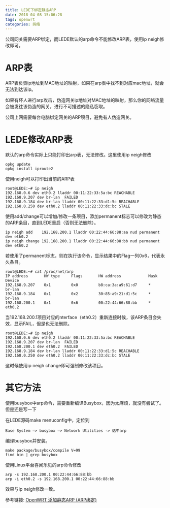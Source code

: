 ```yaml
---
title: LEDE下绑定静态ARP
date: 2018-04-08 15:06:28
tags: openwrt
categories: 网络
---
```

公司网关需要ARP绑定，而LEDE默认的arp命令不能修改ARP表，使用ip neigh修改即可。
<!-- more -->
# ARP表

ARP表负责ip地址到MAC地址的映射，如果在arp表中找不到对应mac地址，就会无法到达该ip。

如果有坏人进行arp攻击，伪造网关ip地址对MAC地址的映射，那么你的网络流量会被发往该伪造的网关，进行不可描述的隐私窃取。

公司上网需要每台电脑绑定网关的ARP项目，避免有人伪造网关。

# LEDE修改ARP表

默认的arp命令实际上只能打印出arp表，无法修改。这里使用ip neigh修改

	opkg update
	opkg install iproute2

使用neigh可以打印出当前的ARP表

	root@LEDE:~# ip neigh
	192.168.0.6 dev eth0.2 lladdr 00:11:22:33:5a:bc REACHABLE
	192.168.9.207 dev br-lan  FAILED
	192.168.9.184 dev br-lan lladdr 00:11:22:33:d1:5c REACHABLE
	192.168.0.250 dev eth0.2 lladdr 00:11:22:33:dc:bc STALE

使用add/change可以增加/修改一条项目，添加permanent标志可以修改为静态的ARP条目，直到LEDE重启（否则无法删除）。

	ip neigh add    192.168.200.1 lladdr 00:22:44:66:88:aa nud permanent dev eth0.2
	ip neigh change 192.168.200.1 lladdr 00:22:44:66:88:bb nud permanent dev eth0.2

若使用了permanent标志，则在执行该命令，显示结果中的Flag一列0x6，代表永久条目。

	root@LEDE:~# cat /proc/net/arp
	IP address       HW type     Flags       HW address            Mask     Device
	192.168.9.207    0x1         0x0         b8:ca:3a:a9:61:d7     *        br-lan
	192.168.9.184    0x1         0x2         30:85:a9:21:d1:5c     *        br-lan
	192.168.200.1    0x1         0x6         00:22:44:66:88:bb     *        eth0.2

当192.168.200.1项目对应的nterface（eth0.2）重新连接时候，该ARP条目会失效，显示FAIL，但是也无法删除。

	root@LEDE:~# ip neigh
	192.168.0.6 dev eth0.2 lladdr 00:11:22:33:5a:bc REACHABLE
	192.168.9.207 dev br-lan  FAILED
	192.168.200.1 dev eth0.2  FAILED
	192.168.9.184 dev br-lan lladdr 00:11:22:33:d1:5c REACHABLE
	192.168.0.250 dev eth0.2 lladdr 00:11:22:33:dc:bc STALE

这时候使用ip neigh change即可强制修改该项目。

# 其它方法

使用busybox中arp命令，需要重新编译Busybox，因为太麻烦，就没有尝试了。但是还是写一下

在LEDE源码make menuconfig中，定位到

	Base System –> busybox –> Network Utilities -> 选中arp

编译busybox并安装。

	make package/busybox/compile V=99
	find bin | grep busybox

使用Linux平台喜闻乐见的arp命令修改

	arp -s 192.168.200.1 00:22:44:66:88:bb
	arp -i eth0.2 -s 192.168.200.1 00:22:44:66:88:bb

效果与ip neigh修改一致。

参考链接: [OpenWRT 添加静态ARP (ARP绑定)](https://blog.csdn.net/bingyu9875/article/details/79075523)
